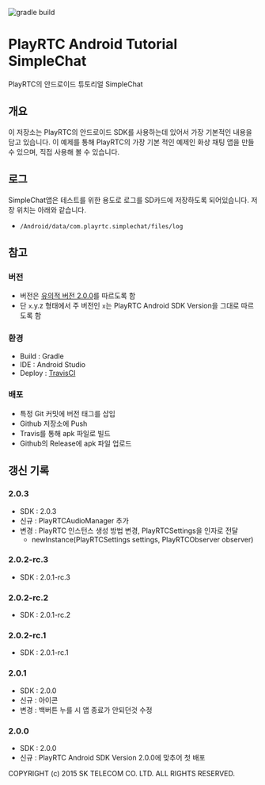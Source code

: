![gradle build](https://travis-ci.org/PlayRTC/PlayRTC-Android-Tutorial-SimpleChat.svg)

# PlayRTC Android Tutorial SimpleChat
PlayRTC의 안드로이드 튜토리얼 SimpleChat

## 개요
이 저장소는 PlayRTC의 안드로이드 SDK를 사용하는데 있어서 가장 기본적인 내용을 담고 있습니다.
이 예제를 통해 PlayRTC의 가장 기본 적인 예제인 화상 채팅 앱을 만들 수 있으며, 직접 사용해 볼 수 있습니다.

## 로그
SimpleChat앱은 테스트를 위한 용도로 로그를 SD카드에 저장하도록 되어있습니다.
저장 위치는 아래와 같습니다.

- `/Android/data/com.playrtc.simplechat/files/log`

## 참고

### 버전
- 버전은 [유의적 버전 2.0.0](http://semver.org/lang/ko/)를 따르도록 함
- 단 `x`.y.z 형태에서 주 버전인 `x`는 PlayRTC Android SDK Version을 그대로 따르도록 함

### 환경
- Build : Gradle
- IDE : Android Studio
- Deploy : [TravisCI](https://travis-ci.org/PlayRTC/PlayRTC-Android-Tutorial-SimpleChat)

### 배포
- 특정 Git 커밋에 버전 태그를 삽입
- Github 저장소에 Push
- Travis를 통해 apk 파일로 빌드
- Github의 Release에 apk 파일 업로드

## 갱신 기록

### 2.0.3
- SDK : 2.0.3
- 신규 : PlayRTCAudioManager 추가
- 변경 : PlayRTC 인스턴스 생성 방법 변경, PlayRTCSettings을 인자로 전달
  - newInstance(PlayRTCSettings settings, PlayRTCObserver observer)
        
### 2.0.2-rc.3
- SDK : 2.0.1-rc.3

### 2.0.2-rc.2
- SDK : 2.0.1-rc.2

### 2.0.2-rc.1
- SDK : 2.0.1-rc.1

### 2.0.1
- SDK : 2.0.0
- 신규 : 아이콘
- 변경 : 백버튼 누를 시 앱 종료가 안되던것 수정

### 2.0.0
- SDK : 2.0.0
- 신규 : PlayRTC Android SDK Version 2.0.0에 맞추어 첫 배포

COPYRIGHT (c) 2015 SK TELECOM CO. LTD. ALL RIGHTS RESERVED.
